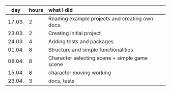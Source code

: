 |  day   | hours | what I did                                      |
| :----: | :---- | :---------------------------------------------- |
| 17.03. | 2     | Reading example projects and creating own docs. |
| 23.03. | 2     | Creating initial project                        |
| 24.03. | 4     | Adding tests and packages                       |
| 01.04. | 8     | Structure and simple functionalities            |
| 08.04. | 8     | Character selecting scene + simple game scene   |
| 15.04. | 8     | character moving working                        |
| 23.04. | 3     | docs, tests                                     |

